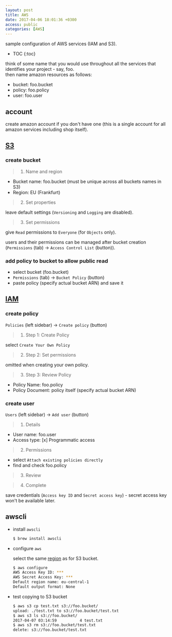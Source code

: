 ```yaml
---
layout: post
title: AWS
date: 2017-04-06 18:01:36 +0300
access: public
categories: [AWS]
---
```


sample configuration of AWS services (IAM and S3).

<!-- more -->

* TOC
{:toc}

think of some name that you would use throughout all the services that
identifies your project - say, foo.<br>
then name amazon resources as follows:

- bucket: foo.bucket
- policy: foo.policy
- user: foo.user

## account

create amazon account if you don't have one
(this is a single account for all amazon services including shop itself).

## [S3](https://console.aws.amazon.com/s3/home?region=us-west-2)

### create bucket

> 1) Name and region

- Bucket name: foo.bucket (must be unique across all buckets names in S3)
- Region: EU (Frankfurt)

> 2) Set properties

leave default settings (`Versioning` and `Logging` are disabled).

> 3) Set permissions

give `Read` permissions to `Everyone` (for `Objects` only).

users and their permissions can be managed after bucket creation
(`Permissions` (tab) -> `Access Control List` (button)).

### add policy to bucket to allow public read

- select bucket (foo.bucket)
- `Permissions` (tab) -> `Bucket Policy` (button)
- paste policy (specify actual bucket ARN) and save it

## [IAM](https://console.aws.amazon.com/iam/home?region=us-west-2)

### create policy

`Policies` (left sidebar) -> `Create policy` (button)

> 1) Step 1: Create Policy

select `Create Your Own Policy`

> 2) Step 2: Set permissions

omitted when creating your own policy.

> 3) Step 3: Review Policy

- Policy Name: foo.policy
- Policy Document: policy itself (specify actual bucket ARN)

### create user

`Users` (left sidebar) -> `Add user` (button)

> 1) Details

- User name: foo.user
- Access type: [x] Programmatic access

> 2) Permissions

- select `Attach existing policies directly`
- find and check foo.policy

> 3) Review

> 4) Complete

save credentials (`Access key ID` and `Secret access key`) -
secret access key won't be available later.

## awscli

- install `awscli`

  ```sh
  $ brew install awscli
  ```

- configure `aws`

  select the same [region](http://docs.aws.amazon.com/general/latest/gr/rande.html)
  as for S3 bucket.

  ```sh
  $ aws configure
  AWS Access Key ID: ***
  AWS Secret Access Key: ***
  Default region name: eu-central-1
  Default output format: None
  ```

- test copying to S3 bucket

  ```sh
  $ aws s3 cp test.txt s3://foo.bucket/
  upload: ./test.txt to s3://foo.bucket/test.txt
  $ aws s3 ls s3://foo.bucket/
  2017-04-07 03:14:59          4 test.txt
  $ aws s3 rm s3://foo.bucket/test.txt
  delete: s3://foo.bucket/test.txt
  ```
